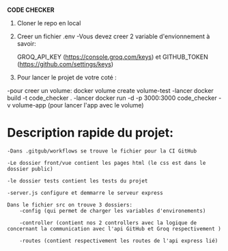 **CODE CHECKER**


1. Cloner le repo en local

2. Creer un fichier .env
-Vous devez creer 2 variable d'envionnement à savoir:

    GROQ_API_KEY (https://console.groq.com/keys)
    et
    GITHUB_TOKEN (https://github.com/settings/keys)

3. Pour lancer le projet de votre coté : 

-pour creer un volume: docker volume create volume-test
-lancer docker build -t code_checker .
-lancer docker run -d -p 3000:3000 code_checker -v volume-app (pour lancer l'app avec le volume)


# Description rapide du projet: 

    -Dans .gitgub/workflows se trouve le fichier pour la CI GitHub

    -Le dossier front/vue contient les pages html (le css est dans le dossier public)

    -le dossier tests contient les tests du projet

    -server.js configure et demmarre le serveur express

    Dans le fichier src on trouve 3 dossiers: 
        -config (qui permet de charger les variables d'environements)

        -controller (contient nos 2 controllers avec la logique de concernant la communication avec l'api GitHub et Groq respectivement )

        -routes (contient respectivement les routes de l'api express lié)